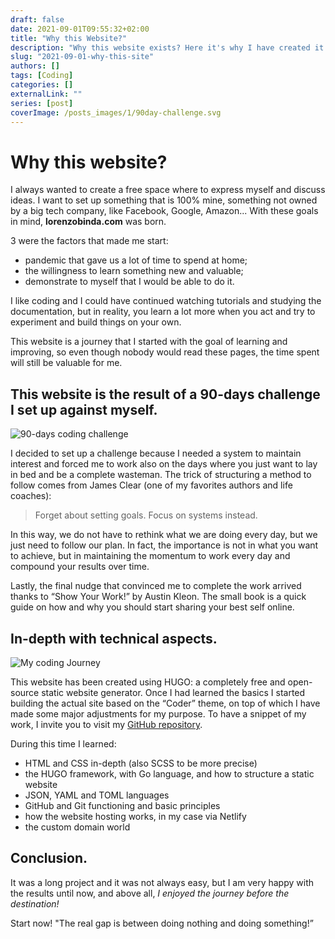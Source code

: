 ```yaml
---
draft: false
date: 2021-09-01T09:55:32+02:00
title: "Why this Website?"
description: "Why this website exists? Here it's why I have created it."
slug: "2021-09-01-why-this-site"
authors: []
tags: [Coding]
categories: []
externalLink: ""
series: [post]
coverImage: /posts_images/1/90day-challenge.svg
---
```


# Why this website?

I always wanted to create a free space where to express myself and discuss ideas. I want to set up something that is 100% mine, something not owned by a big tech company, like Facebook, Google, Amazon... With these goals in mind, **lorenzobinda.com** was born.

3 were the factors that made me start: 
- pandemic that gave us a lot of time to spend at home;
- the willingness to learn something new and valuable;
- demonstrate to myself that I would be able to do it.

I like coding and I could have continued watching tutorials and studying the documentation, but in reality, you learn a lot more when you act and try to experiment and build things on your own. 

This website is a journey that I started with the goal of learning and improving, so even though nobody would read these pages, the time spent will still be valuable for me.

## This website is the result of a 90-days challenge I set up against myself.

![90-days coding challenge](/posts_images/1/90day-challenge.svg)

I decided to set up a challenge because I needed a system to maintain interest and forced me to work also on the days where you just want to lay in bed and be a complete wasteman. 
The trick of structuring a method to follow comes from James Clear (one of my favorites authors and life coaches):

> Forget about setting goals. Focus on systems instead.

In this way, we do not have to rethink what we are doing every day, but we just need to follow our plan. In fact, the importance is not in what you want to achieve, but in maintaining the momentum to work every day and compound your results over time.

Lastly, the final nudge that convinced me to complete the work arrived thanks to “Show Your Work!” by Austin Kleon. The small book is a quick guide on how and why you should start sharing your best self online.

## In-depth with technical aspects.

![My coding Journey](/posts_images/1/coding-journey.svg)

This website has been created using HUGO: a completely free and open-source static website generator. Once I had learned the basics I started building the actual site based on the “Coder” theme, on top of which I have made some major adjustments for my purpose. To have a snippet of my work, I invite you to visit my [GitHub repository](https://github.com/lorenzobinda/personal-site). 

During this time I learned:
- HTML and CSS in-depth (also SCSS to be more precise)
- the HUGO framework, with Go language, and how to structure a static website
- JSON, YAML and TOML languages
- GitHub and Git functioning and basic principles
- how the website hosting works, in my case via Netlify
- the custom domain world

## Conclusion.

It was a long project and it was not always easy, but I am very happy with the results until now, and above all, *I enjoyed the journey before the destination!*

Start now! "The real gap is between doing nothing and doing something!”
